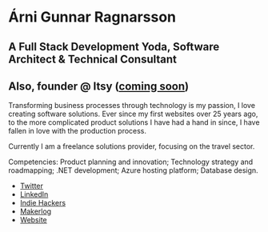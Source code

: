 # Árni Gunnar Ragnarsson

## A Full Stack Development Yoda, Software Architect & Technical Consultant

## Also, founder @ Itsy ([coming soon](https://www.itsy.so/))

Transforming business processes through technology is my passion, I love creating software solutions. Ever since my first websites over 25 years ago, to the more complicated product solutions I have had a hand in since, I have fallen in love with the production process.

Currently I am a freelance solutions provider, focusing on the travel sector.

Competencies: Product planning and innovation; Technology strategy and roadmapping; .NET development; Azure hosting platform; Database design.

- [Twitter](https://twitter.com/arnigunnar)
- [LinkedIn](https://www.linkedin.com/in/arnigunnar)
- [Indie Hackers](https://www.indiehackers.com/arnigunnar)
- [Makerlog](https://getmakerlog.com/@arnigunnar)
- [Website](https://www.cloudconsulting.dev)
